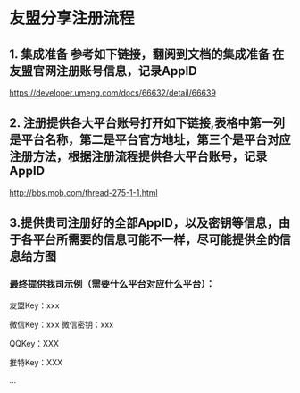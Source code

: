 # 友盟分享注册流程

## 1. 集成准备 参考如下链接，翻阅到文档的集成准备 在友盟官网注册账号信息，记录AppID

https://developer.umeng.com/docs/66632/detail/66639

## 2. 注册提供各大平台账号打开如下链接,表格中第一列是平台名称，第二是平台官方地址，第三个是平台对应注册方法，根据注册流程提供各大平台账号，记录AppID

http://bbs.mob.com/thread-275-1-1.html

## 3.提供贵司注册好的全部AppID，以及密钥等信息，由于各平台所需要的信息可能不一样，尽可能提供全的信息给方图

### 最终提供我司示例（需要什么平台对应什么平台）：

友盟Key：xxx

微信Key：xxx  微信密钥：xxx

QQKey：XXX

推特Key：XXX

...

